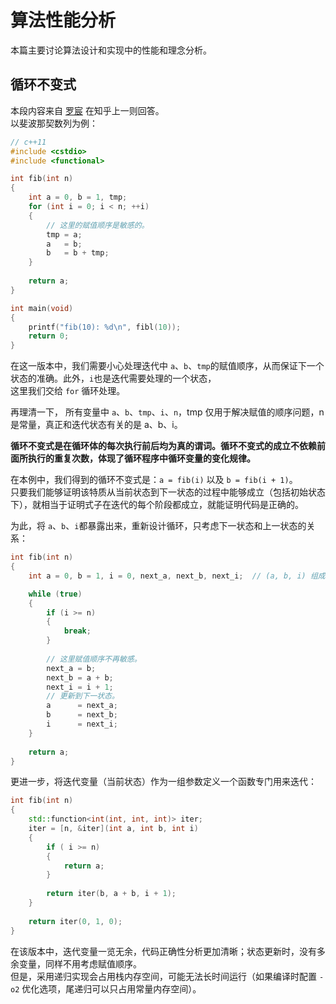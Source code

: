 # 算法性能分析

本篇主要讨论算法设计和实现中的性能和理念分析。

## 循环不变式

本段内容来自 [罗宸](https://www.zhihu.com/people/luochen1990) 在知乎上一则回答。  
以斐波那契数列为例：  

```cpp
// c++11
#include <cstdio>
#include <functional>

int fib(int n)
{
	int a = 0, b = 1, tmp;
	for (int i = 0; i < n; ++i)
	{
		// 这里的赋值顺序是敏感的。
		tmp = a;
		a   = b;
		b   = b + tmp;
	}
	
	return a;
}

int main(void)
{
	printf("fib(10): %d\n", fibl(10));
	return 0;
}

```

在这一版本中，我们需要小心处理迭代中 `a`、`b`、`tmp`的赋值顺序，从而保证下一个状态的准确。此外，`i`也是迭代需要处理的一个状态，  
这里我们交给 `for` 循环处理。

再理清一下， 所有变量中 `a`、`b`、`tmp`、`i`、`n`，tmp 仅用于解决赋值的顺序问题，n 是常量，真正和迭代状态有关的是 a、b、i。

**循环不变式是在循环体的每次执行前后均为真的谓词。循环不变式的成立不依赖前面所执行的重复次数，体现了循环程序中循环变量的变化规律。**  

在本例中，我们得到的循环不变式是：`a = fib(i)` 以及 `b = fib(i + 1)`。  
只要我们能够证明该特质从当前状态到下一状态的过程中能够成立（包括初始状态下），就相当于证明式子在迭代的每个阶段都成立，就能证明代码是正确的。  

为此，将 `a`、`b`、`i`都暴露出来，重新设计循环，只考虑下一状态和上一状态的关系：

```cpp
int fib(int n)
{
	int a = 0, b = 1, i = 0, next_a, next_b, next_i;  // (a, b, i) 组成一个状态。

    while (true)
	{
		if (i >= n)
		{
			break;
		}
		
		// 这里赋值顺序不再敏感。
		next_a = b;
		next_b = a + b;
		next_i = i + 1;
		// 更新到下一状态。
		a      = next_a;
		b      = next_b;
		i      = next_i;		
	}
	
	return a;
}
```

更进一步，将迭代变量（当前状态）作为一组参数定义一个函数专门用来迭代：

```cpp
int fib(int n)
{
    std::function<int(int, int, int)> iter;
	iter = [n, &iter](int a, int b, int i)
	{
		if ( i >= n)
		{
			return a;
		}
		
		return iter(b, a + b, i + 1);
	}
	
	return iter(0, 1, 0);
}
```
在该版本中，迭代变量一览无余，代码正确性分析更加清晰；状态更新时，没有多余变量，同样不用考虑赋值顺序。  
但是，采用递归实现会占用栈内存空间，可能无法长时间运行（如果编译时配置 `-o2` 优化选项，尾递归可以只占用常量内存空间）。


